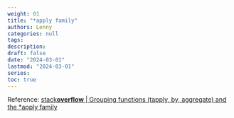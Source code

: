 ```yaml
---
weight: 01
title: "*apply family"
authors: Lenny
categories: null
tags: 
description: 
draft: false
date: "2024-03-01"
lastmod: "2024-03-01"
series:
toc: true
---
```



<!--more-->


Reference: <a href = "https://stackoverflow.com/questions/3505701/grouping-functions-tapply-by-aggregate-and-the-apply-family?rq=3" target="_blank" rel="noopener noreferrer">stack<b>overflow</b> | Grouping functions (tapply, by, aggregate) and the *apply family</a>